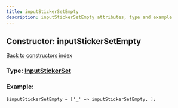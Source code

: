 ```yaml
---
title: inputStickerSetEmpty
description: inputStickerSetEmpty attributes, type and example
---
```

## Constructor: inputStickerSetEmpty  
[Back to constructors index](index.md)






### Type: [InputStickerSet](../types/InputStickerSet.md)


### Example:

```
$inputStickerSetEmpty = ['_' => inputStickerSetEmpty, ];
```